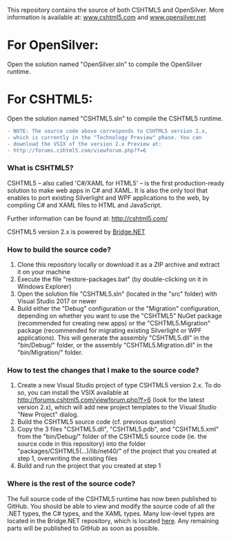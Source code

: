 This repository contains the source of both CSHTML5 and OpenSilver. More information is available at: www.cshtml5.com and www.opensilver.net

# For OpenSilver:

Open the solution named "OpenSilver.sln" to compile the OpenSilver runtime.



# For CSHTML5:

Open the solution named "CSHTML5.sln" to compile the CSHTML5 runtime.


```diff
- NOTE: The source code above corresponds to CSHTML5 version 2.x,
- which is currently in the "Technology Preview" phase. You can
- download the VSIX of the version 2.x Preview at:
- http://forums.cshtml5.com/viewforum.php?f=6
```

### What is CSHTML5?
CSHTML5 – also called 'C#/XAML for HTML5' – is the first production-ready solution to make web apps in C# and XAML. It is also the only tool that enables to port existing Silverlight and WPF applications to the web, by compiling C# and XAML files to HTML and JavaScript.

Further information can be found at: http://cshtml5.com/

CSHTML5 version 2.x is powered by [Bridge.NET](https://bridge.net/)

### How to build the source code?
1. Clone this repository locally or download it as a ZIP archive and extract it on your machine
2. Execute the file "restore-packages.bat" (by double-clicking on it in Windows Explorer)
3. Open the solution file "CSHTML5.sln" (located in the "src" folder) with Visual Studio 2017 or newer
4. Build either the "Debug" configuration or the "Migration" configuration, depending on whether you want to use the "CSHTML5" NuGet package (recommended for creating new apps) or the "CSHTML5.Migration" package (recommended for migrating existing Silverlight or WPF applications). This will generate the assembly "CSHTML5.dll" in the "bin/Debug/" folder, or the assembly "CSHTML5.Migration.dll" in the "bin/Migration/" folder.

### How to test the changes that I make to the source code?
1. Create a new Visual Studio project of type CSHTML5 version 2.x. To do so, you can install the VSIX available at http://forums.cshtml5.com/viewforum.php?f=6 (look for the latest version 2.x), which will add new project templates to the Visual Studio "New Project" dialog.
2. Build the CSHTML5 source code (cf. previous question)
3. Copy the 3 files "CSHTML5.dll", "CSHTML5.pdb", and "CSHTML5.xml" from the "bin/Debug/" folder of the CSHTML5 source code (ie. the source code in this repository) into the folder "packages/CSHTML5(...)/lib/net40/" of the project that you created at step 1, overwriting the existing files
4. Build and run the project that you created at step 1

### Where is the rest of the source code?
The full source code of the CSHTML5 runtime has now been published to GitHub. You should be able to view and modify the source code of all the .NET types, the C# types, and the XAML types. Many low-level types are located in the Bridge.NET repository, which is located [here](https://github.com/cshtml5/Bridge). Any remaining parts will be published to GitHub as soon as possible.

